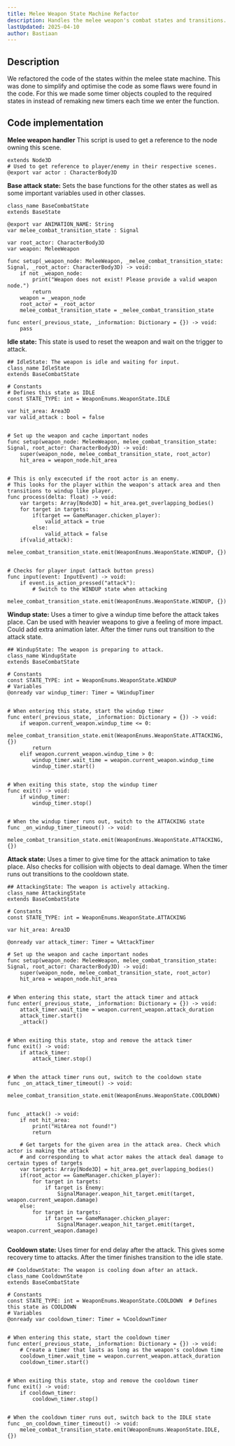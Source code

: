 ```yaml
---
title: Melee Weapon State Machine Refactor
description: Handles the melee weapon's combat states and transitions.
lastUpdated: 2025-04-10
author: Bastiaan
---
```


## Description
We refactored the code of the states within the melee state machine. This was done to simplify and optimise the code as some flaws were found in the code.
For this we made some timer objects coupled to the required states in instead of remaking new timers each time we enter the function.

## Code implementation
**Melee weapon handler**
This script is used to get a reference to the node owning this scene.
```gdscript
extends Node3D
# Used to get reference to player/enemy in their respective scenes.
@export var actor : CharacterBody3D
```
**Base attack state:**
Sets the base functions for the other states as well as some important variables used in other classes.
```gdscript
class_name BaseCombatState
extends BaseState

@export var ANIMATION_NAME: String
var melee_combat_transition_state : Signal

var root_actor: CharacterBody3D
var weapon: MeleeWeapon

func setup(_weapon_node: MeleeWeapon, _melee_combat_transition_state: Signal, _root_actor: CharacterBody3D) -> void:
	if not _weapon_node:
		print("Weapon does not exist! Please provide a valid weapon node.")
		return
	weapon = _weapon_node
	root_actor = _root_actor
	melee_combat_transition_state = _melee_combat_transition_state

func enter(_previous_state, _information: Dictionary = {}) -> void:
	pass

```
**Idle state:**
This state is used to reset the weapon and wait on the trigger to attack.
```gdscript
## IdleState: The weapon is idle and waiting for input.
class_name IdleState
extends BaseCombatState

# Constants
# Defines this state as IDLE
const STATE_TYPE: int = WeaponEnums.WeaponState.IDLE

var hit_area: Area3D
var valid_attack : bool = false


# Set up the weapon and cache important nodes
func setup(weapon_node: MeleeWeapon, melee_combat_transition_state: Signal, root_actor: CharacterBody3D) -> void:
	super(weapon_node, melee_combat_transition_state, root_actor)
	hit_area = weapon_node.hit_area


# This is only excecuted if the root actor is an enemy.
# This looks for the player within the weapon's attack area and then transitions to windup like player.
func process(delta: float) -> void:
	var targets: Array[Node3D] = hit_area.get_overlapping_bodies()
	for target in targets:
		if(target == GameManager.chicken_player):
			valid_attack = true
		else:
			valid_attack = false
	if(valid_attack):
		melee_combat_transition_state.emit(WeaponEnums.WeaponState.WINDUP, {})


# Checks for player input (attack button press)
func input(event: InputEvent) -> void:
	if event.is_action_pressed("attack"):
		# Switch to the WINDUP state when attacking
		melee_combat_transition_state.emit(WeaponEnums.WeaponState.WINDUP, {})
```
**Windup state:**
Uses a timer to give a windup time before the attack takes place. Can be used with heavier weapons to give a feeling of more impact. Could add extra animation later. After the timer runs out transition to the attack state.
```gdscript
## WindupState: The weapon is preparing to attack.
class_name WindupState
extends BaseCombatState

# Constants
const STATE_TYPE: int = WeaponEnums.WeaponState.WINDUP
# Variables
@onready var windup_timer: Timer = %WindupTimer


# When entering this state, start the windup timer
func enter(_previous_state, _information: Dictionary = {}) -> void:
	if weapon.current_weapon.windup_time <= 0:
		melee_combat_transition_state.emit(WeaponEnums.WeaponState.ATTACKING, {})
		return
	elif weapon.current_weapon.windup_time > 0:
		windup_timer.wait_time = weapon.current_weapon.windup_time
		windup_timer.start()


# When exiting this state, stop the windup timer
func exit() -> void:
	if windup_timer:
		windup_timer.stop()


# When the windup timer runs out, switch to the ATTACKING state
func _on_windup_timer_timeout() -> void:
	melee_combat_transition_state.emit(WeaponEnums.WeaponState.ATTACKING, {})

```
**Attack state:**
Uses a timer to give time for the attack animation to take place. Also checks for collision with objects to deal damage. When the timer runs out transitions to the cooldown state.
```gdscript
## AttackingState: The weapon is actively attacking.
class_name AttackingState
extends BaseCombatState

# Constants
const STATE_TYPE: int = WeaponEnums.WeaponState.ATTACKING

var hit_area: Area3D

@onready var attack_timer: Timer = %AttackTimer

# Set up the weapon and cache important nodes
func setup(weapon_node: MeleeWeapon, melee_combat_transition_state: Signal, root_actor: CharacterBody3D) -> void:
	super(weapon_node, melee_combat_transition_state, root_actor)
	hit_area = weapon_node.hit_area


# When entering this state, start the attack timer and attack
func enter(_previous_state, _information: Dictionary = {}) -> void:
	attack_timer.wait_time = weapon.current_weapon.attack_duration
	attack_timer.start()
	_attack()


# When exiting this state, stop and remove the attack timer
func exit() -> void:
	if attack_timer:
		attack_timer.stop()


# When the attack timer runs out, switch to the cooldown state
func _on_attack_timer_timeout() -> void:
	melee_combat_transition_state.emit(WeaponEnums.WeaponState.COOLDOWN)


func _attack() -> void:
	if not hit_area:
		print("HitArea not found!")
		return

	# Get targets for the given area in the attack area. Check which actor is making the attack
	# and corresponding to what actor makes the attack deal damage to certain types of targets
	var targets: Array[Node3D] = hit_area.get_overlapping_bodies()
	if(root_actor == GameManager.chicken_player):
		for target in targets:
			if target is Enemy:
				SignalManager.weapon_hit_target.emit(target, weapon.current_weapon.damage)
	else:
		for target in targets:
			if target == GameManager.chicken_player:
				SignalManager.weapon_hit_target.emit(target, weapon.current_weapon.damage)
	

```
**Cooldown state:**
Uses timer for end delay after the attack. This gives some recovery time to attacks. After the timer finishes transition to the idle state.
```gdscript
## CooldownState: The weapon is cooling down after an attack.
class_name CooldownState
extends BaseCombatState

# Constants
const STATE_TYPE: int = WeaponEnums.WeaponState.COOLDOWN  # Defines this state as COOLDOWN
# Variables
@onready var cooldown_timer: Timer = %CooldownTimer


# When entering this state, start the cooldown timer
func enter(_previous_state, _information: Dictionary = {}) -> void:
	# Create a timer that lasts as long as the weapon's cooldown time
	cooldown_timer.wait_time = weapon.current_weapon.attack_duration
	cooldown_timer.start()


# When exiting this state, stop and remove the cooldown timer
func exit() -> void:
	if cooldown_timer:
		cooldown_timer.stop()


# When the cooldown timer runs out, switch back to the IDLE state
func _on_cooldown_timer_timeout() -> void:
	melee_combat_transition_state.emit(WeaponEnums.WeaponState.IDLE, {})

```
